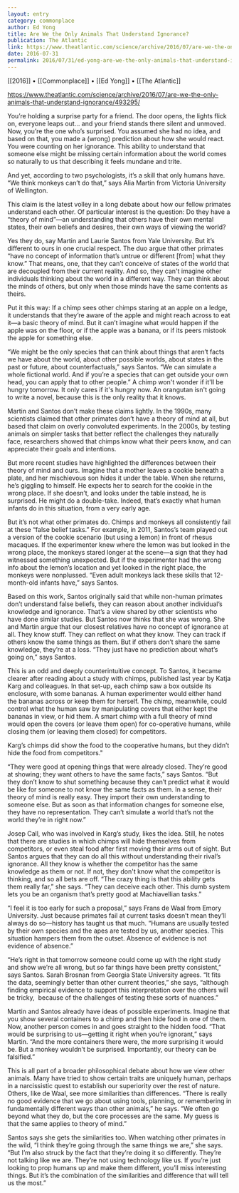 ```yaml
---
layout: entry
category: commonplace
author: Ed Yong
title: Are We the Only Animals That Understand Ignorance?
publication: The Atlantic
link: https://www.theatlantic.com/science/archive/2016/07/are-we-the-only-animals-that-understand-ignorance/493295/
date: 2016-07-31
permalink: 2016/07/31/ed-yong-are-we-the-only-animals-that-understand-ignorance
---
```


[[2016]] • [[Commonplace]] • [[Ed Yong]] • [[The Atlantic]]

https://www.theatlantic.com/science/archive/2016/07/are-we-the-only-animals-that-understand-ignorance/493295/

You’re holding a surprise party for a friend. The door opens, the lights flick on, everyone leaps out... and your friend stands there silent and unmoved. Now, you’re the one who’s surprised. You assumed she had no idea, and based on that, you made a (wrong) prediction about how she would react. You were counting on her ignorance. This ability to understand that someone else might be missing certain information about the world comes so naturally to us that describing it feels mundane and trite.

And yet, according to two psychologists, it’s a skill that only humans have. “We think monkeys can’t do that,” says Alia Martin from Victoria University of Wellington.

This claim is the latest volley in a long debate about how our fellow primates understand each other. Of particular interest is the question: Do they have a “theory of mind”—an understanding that others have their own mental states, their own beliefs and desires, their own ways of viewing the world?

Yes they do, say Martin and Laurie Santos from Yale University. But it’s different to ours in one crucial respect. The duo argue that other primates “have no concept of information that’s untrue or different [from] what they know.” That means, one, that they can’t conceive of states of the world that are decoupled from their current reality. And so, they can't imagine other individuals thinking about the world in a different way. They can think about the minds of others, but only when those minds have the same contents as theirs.

Put it this way: If a chimp sees other chimps staring at an apple on a ledge, it understands that they’re aware of the apple and might reach across to eat it—a basic theory of mind. But it can’t imagine what would happen if the apple was on the floor, or if the apple was a banana, or if its peers mistook the apple for something else.

“We might be the only species that can think about things that aren’t facts we have about the world, about other possible worlds, about states in the past or future, about counterfactuals,” says Santos. “We can simulate a whole fictional world. And if you’re a species that can get outside your own head, you can apply that to other people.” A chimp won't wonder if it'll be hungry tomorrow. It only cares if it's hungry now. An orangutan isn't going to write a novel, because this is the only reality that it knows.

Martin and Santos don’t make these claims lightly. In the 1990s, many scientists claimed that other primates don’t have a theory of mind at all, but based that claim on overly convoluted experiments. In the 2000s, by testing animals on simpler tasks that better reflect the challenges they naturally face, researchers showed that chimps know what their peers know, and can appreciate their goals and intentions.

But more recent studies have highlighted the differences between their theory of mind and ours. Imagine that a mother leaves a cookie beneath a plate, and her mischievous son hides it under the table. When she returns, he’s giggling to himself. He expects her to search for the cookie in the wrong place. If she doesn’t, and looks under the table instead, he is surprised. He might do a double-take. Indeed, that’s exactly what human infants do in this situation, from a very early age.

But it’s not what other primates do. Chimps and monkeys all consistently fail at these “false belief tasks.” For example, in 2011, Santos’s team played out a version of the cookie scenario (but using a lemon) in front of rhesus macaques. If the experimenter knew where the lemon was but looked in the wrong place, the monkeys stared longer at the scene—a sign that they had witnessed something unexpected. But if the experimenter had the wrong info about the lemon’s location and yet looked in the right place, the monkeys were nonplussed. “Even adult monkeys lack these skills that 12-month-old infants have,” says Santos.

Based on this work, Santos originally said that while non-human primates don’t understand false beliefs, they can reason about another individual’s knowledge and ignorance. That’s a view shared by other scientists who have done similar studies. But Santos now thinks that she was wrong. She and Martin argue that our closest relatives have no concept of ignorance at all. They know stuff. They can reflect on what they know. They can track if others know the same things as them. But if others don’t share the same knowledge, they’re at a loss. “They just have no prediction about what’s going on,” says Santos.

This is an odd and deeply counterintuitive concept. To Santos, it became clearer after reading about a study with chimps, published last year by Katja Karg and colleagues. In that set-up, each chimp saw a box outside its enclosure, with some bananas. A human experimenter would either hand the bananas across or keep them for herself. The chimp, meanwhile, could control what the human saw by manipulating covers that either kept the bananas in view, or hid them. A smart chimp with a full theory of mind would open the covers (or leave them open) for co-operative humans, while closing them (or leaving them closed) for competitors.

Karg’s chimps did show the food to the cooperative humans, but they didn’t hide the food from competitors."

“They were good at opening things that were already closed. They’re good at showing; they want others to have the same facts,” says Santos. “But they don’t know to shut something because they can’t predict what it would be like for someone to not know the same facts as them. In a sense, their theory of mind is really easy. They import their own understanding to someone else. But as soon as that information changes for someone else, they have no representation. They can’t simulate a world that’s not the world they’re in right now.”

Josep Call, who was involved in Karg’s study, likes the idea. Still, he notes that there are studies in which chimps will hide themselves from competitors, or even steal food after first moving their arms out of sight. But Santos argues that they can do all this without understanding their rival’s ignorance. All they know is whether the competitor has the same knowledge as them or not. If not, they don't know what the competitor is thinking, and so all bets are off. “The crazy thing is that this ability gets them really far,” she says. “They can deceive each other. This dumb system lets you be an organism that’s pretty good at Machiavellian tasks.”

“I feel it is too early for such a proposal,” says Frans de Waal from Emory University. Just because primates fail at current tasks doesn’t mean they’ll always do so—history has taught us that much. “Humans are usually tested by their own species and the apes are tested by us, another species. This situation hampers them from the outset. Absence of evidence is not evidence of absence.”

“He’s right in that tomorrow someone could come up with the right study and show we’re all wrong, but so far things have been pretty consistent,” says Santos. Sarah Brosnan from Georgia State University agrees. “It fits the data, seemingly better than other current theories,” she says, “although finding empirical evidence to support this interpretation over the others will be tricky,  because of the challenges of testing these sorts of nuances.”

Martin and Santos already have ideas of possible experiments. Imagine that you show several containers to a chimp and then hide food in one of them. Now, another person comes in and goes straight to the hidden food. “That would be surprising to us—getting it right when you’re ignorant,” says Martin. “And the more containers there were, the more surprising it would be. But a monkey wouldn’t be surprised. Importantly, our theory can be falsified.”

This is all part of a broader philosophical debate about how we view other animals. Many have tried to show certain traits are uniquely human, perhaps in a narcissistic quest to establish our superiority over the rest of nature. Others, like de Waal, see more similarities than differences. “There is really no good evidence that we go about using tools, planning, or remembering in fundamentally different ways than other animals,” he says. “We often go beyond what they do, but the core processes are the same. My guess is that the same applies to theory of mind.”

Santos says she gets the similarities too. When watching other primates in the wild, “I think they’re going through the same things we are,” she says. “But I’m also struck by the fact that they’re doing it so differently. They’re not talking like we are. They’re not using technology like us. If you’re just looking to prop humans up and make them different, you’ll miss interesting things. But it’s the combination of the similarities and difference that will tell us the most.”